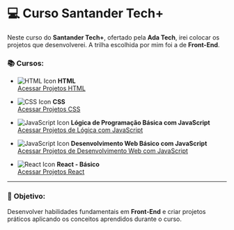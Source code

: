 # 💻 Curso Santander Tech+

Neste curso do **Santander Tech+**, ofertado pela **Ada Tech**, irei colocar os projetos que desenvolverei. A trilha escolhida por mim foi a de **Front-End**. 

### 📚 Cursos:

- ![HTML Icon](https://img.icons8.com/color/20/html-5.png) **HTML**  
  [Acessar Projetos HTML](https://github.com/PedroYokada/SANTANDER_TECH-/tree/main/HTML/EXERCICIOS_HTML)

- ![CSS Icon](https://img.icons8.com/color/20/css3.png) **CSS**  
  [Acessar Projetos CSS](https://github.com/PedroYokada/SANTANDER_TECH-/tree/main/CSS)

- ![JavaScript Icon](https://img.icons8.com/color/20/javascript.png) **Lógica de Programação Básica com JavaScript**  
  [Acessar Projetos de Lógica com JavaScript](https://github.com/PedroYokada/SANTANDER_TECH-/tree/main/L%C3%B3gica%20de%20Programa%C3%A7%C3%A3o%20com%20JavaScript)

- ![JavaScript Icon](https://img.icons8.com/color/20/javascript.png) **Desenvolvimento Web Básico com JavaScript**  
  [Acessar Projetos de Desenvolvimento Web com JavaScript](https://github.com/PedroYokada/SANTANDER_TECH-/tree/main/Desenvolvimento%20Web%20básico%20com%20JavaScript)

- ![React Icon](https://img.icons8.com/color/20/react-native.png) **React - Básico**  
  [Acessar Projetos React](#)  <!-- Adicionar link aqui -->

---

### 🚀 **Objetivo:**
Desenvolver habilidades fundamentais em **Front-End** e criar projetos práticos aplicando os conceitos aprendidos durante o curso.
